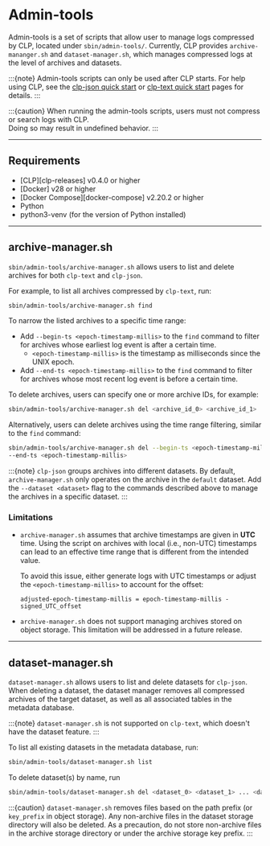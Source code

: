 # Admin-tools

Admin-tools is a set of scripts that allow user to manage logs compressed by CLP, located
under `sbin/admin-tools/`.
Currently, CLP provides `archive-mananger.sh` and `dataset-manager.sh`, which manages compressed 
logs at the level of archives and datasets.

:::{note}
Admin-tools scripts can only be used after CLP starts. For help using CLP, see the
[clp-json quick start](quick-start/clp-json.md) or [clp-text quick start](quick-start/clp-text.md)
pages for details.
:::

:::{caution}
When running the admin-tools scripts, users must not compress or search logs with CLP.  
Doing so may result in undefined behavior.
:::

---

## Requirements

* [CLP][clp-releases] v0.4.0 or higher
* [Docker] v28 or higher
* [Docker Compose][docker-compose] v2.20.2 or higher
* Python
* python3-venv (for the version of Python installed)

---

## archive-manager.sh
`sbin/admin-tools/archive-manager.sh` allows users to list and delete archives for both `clp-text` and 
`clp-json`.

For example, to list all archives compressed by `clp-text`, run:

```bash
sbin/admin-tools/archive-manager.sh find
```

To narrow the listed archives to a specific time range:

* Add `--begin-ts <epoch-timestamp-millis>` to the `find` command to filter for archives whose
  earliest log event is after a certain time.
  * `<epoch-timestamp-millis>` is the timestamp as milliseconds since the UNIX epoch.
* Add `--end-ts <epoch-timestamp-millis>` to the `find` command to filter for archives whose most
  recent log event is before a certain time.

To delete archives, users can specify one or more archive IDs, for example:

```bash
sbin/admin-tools/archive-manager.sh del <archive_id_0> <archive_id_1> ... <archive_id_n>
```

Alternatively, users can delete archives using the time range filtering, similar to the `find` command:

```bash
sbin/admin-tools/archive-manager.sh del --begin-ts <epoch-timestamp-millis> \
--end-ts <epoch-timestamp-millis>
```

:::{note}
`clp-json` groups archives into different datasets. By default, `archive-manager.sh` only operates
on the archive in the `default` dataset. Add the `--dataset <dataset>` flag to the commands
described above to manage the archives in a specific dataset.
:::

### Limitations

* `archive-manager.sh` assumes that archive timestamps are given in **UTC** time. Using the script
  on archives with local (i.e., non-UTC) timestamps can lead to an effective time range that is
  different from the intended value.

  To avoid this issue, either generate logs with UTC timestamps or adjust the 
  `<epoch-timestamp-millis>` to account for the offset:

  `adjusted-epoch-timestamp-millis = epoch-timestamp-millis - signed_UTC_offset`


- `archive-manager.sh` does not support managing archives stored on object storage. This limitation
  will be addressed in a future release.

---

## dataset-manager.sh
`dataset-manager.sh` allows users to list and delete datasets for `clp-json`. When deleting a
dataset, the dataset manager removes all compressed archives of the target dataset, as well as all
associated tables in the metadata database.

:::{note}
`dataset-manager.sh` is not supported on `clp-text`, which doesn't have the dataset feature.
:::

To list all existing datasets in the metadata database, run:

```bash
sbin/admin-tools/dataset-manager.sh list
```

To delete dataset(s) by name, run

```bash
sbin/admin-tools/dataset-manager.sh del <dataset_0> <dataset_1> ... <dataset_n>
```

:::{caution}
`dataset-manager.sh` removes files based on the path prefix (or `key_prefix` in object storage). Any
non-archive files in the dataset storage directory will also be deleted. As a precaution, do not
store non-archive files in the archive storage directory or under the archive storage key prefix.
:::


